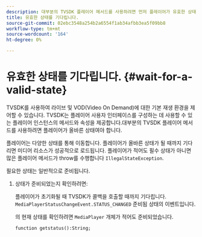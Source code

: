 ```yaml
---
description: 대부분의 TVSDK 플레이어 메서드를 사용하려면 먼저 플레이어가 유효한 상태여야 합니다.
title: 유효한 상태를 기다립니다.
source-git-commit: 02ebc3548a254b2a6554f1ab34afbb3ea5f09bb8
workflow-type: tm+mt
source-wordcount: '164'
ht-degree: 0%

---
```


# 유효한 상태를 기다립니다. {#wait-for-a-valid-state}

TVSDK를 사용하여 라이브 및 VOD(Video On Demand)에 대한 기본 재생 환경을 제어할 수 있습니다. TVSDK는 플레이어 사용자 인터페이스를 구성하는 데 사용할 수 있는 플레이어 인스턴스의 메서드와 속성을 제공합니다.대부분의 TVSDK 플레이어 메서드를 사용하려면 플레이어가 올바른 상태여야 합니다.

플레이어는 다양한 상태를 통해 이동합니다. 플레이어가 올바른 상태가 될 때까지 기다리면 미디어 리소스가 성공적으로 로드됩니다. 플레이어가 적어도 필수 상태가 아니면 많은 플레이어 메서드가 throw를 수행합니다 `IllegalStateException`.

필요한 상태는 일반적으로 준비됩니다.

1. 상태가 준비되었는지 확인하려면:

   플레이어가 초기화될 때 TVSDK가 콜백을 호출할 때까지 기다립니다. `MediaPlayerStatusChangeEvent.STATUS_CHANGED` 준비됨 상태의 이벤트입니다.

   의 현재 상태를 확인하려면 `MediaPlayer` 개체가 적어도 준비되었습니다.

   ```
   function getstatus():String;
   ```
